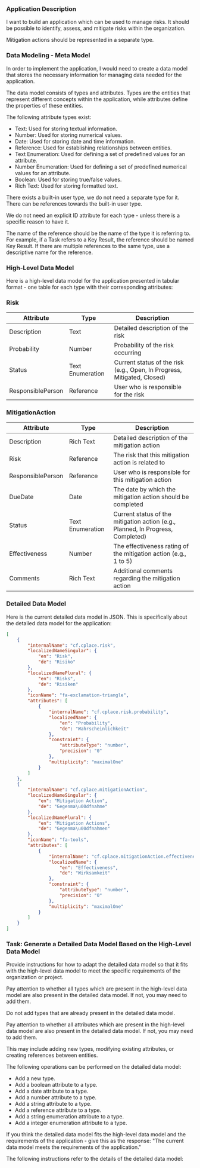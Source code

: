 ### Application Description

I want to build an application which can be used to manage risks. It should be possible to identify, assess, and mitigate risks within the organization.

Mitigation actions should be represented in a separate type.


### Data Modeling - Meta Model

In order to implement the application, I would need to create a data model that stores the necessary information for managing data needed for the application.

The data model consists of types and attributes. Types are the entities that represent different concepts within the application, while attributes define the properties of these entities.

The following attribute types exist:

* Text: Used for storing textual information.
* Number: Used for storing numerical values.
* Date: Used for storing date and time information.
* Reference: Used for establishing relationships between entities.
* Text Enumeration: Used for defining a set of predefined values for an attribute.
* Number Enumeration: Used for defining a set of predefined numerical values for an attribute.
* Boolean: Used for storing true/false values.
* Rich Text: Used for storing formatted text.

There exists a built-in user type, we do not need a separate type for it. There can be references towards the built-in user type.

We do not need an explicit ID attribute for each type - unless there is a specific reason to have it.

The name of the reference should be the name of the type it is referring to. For example, if a Task refers to a Key Result, the reference should be named Key Result. If there are multiple references to the same type, use a descriptive name for the reference.


### High-Level Data Model

Here is a high-level data model for the application presented in tabular format - one table for each type with their corresponding attributes:


### Risk
| Attribute    | Type                  | Description                      |
|--------------|-----------------------|----------------------------------|
| Description | Text | Detailed description of the risk | 
| Probability | Number | Probability of the risk occurring | 
| Status | Text Enumeration | Current status of the risk (e.g., Open, In Progress, Mitigated, Closed) | 
| ResponsiblePerson | Reference | User who is responsible for the risk | 

### MitigationAction
| Attribute    | Type                  | Description                      |
|--------------|-----------------------|----------------------------------|
| Description | Rich Text | Detailed description of the mitigation action | 
| Risk | Reference | The risk that this mitigation action is related to | 
| ResponsiblePerson | Reference | User who is responsible for this mitigation action | 
| DueDate | Date | The date by which the mitigation action should be completed | 
| Status | Text Enumeration | Current status of the mitigation action (e.g., Planned, In Progress, Completed) | 
| Effectiveness | Number | The effectiveness rating of the mitigation action (e.g., 1 to 5) | 
| Comments | Rich Text | Additional comments regarding the mitigation action | 


### Detailed Data Model

Here is the current detailed data model in JSON. This is specifically about the detailed data model for the application:

```json
[
    {
        "internalName": "cf.cplace.risk",
        "localizedNameSingular": {
            "en": "Risk",
            "de": "Risiko"
        },
        "localizedNamePlural": {
            "en": "Risks",
            "de": "Risiken"
        },
        "iconName": "fa-exclamation-triangle",
        "attributes": [
            {
                "internalName": "cf.cplace.risk.probability",
                "localizedName": {
                    "en": "Probability",
                    "de": "Wahrscheinlichkeit"
                },
                "constraint": {
                    "attributeType": "number",
                    "precision": "0"
                },
                "multiplicity": "maximalOne"
            }
        ]
    },
    {
        "internalName": "cf.cplace.mitigationAction",
        "localizedNameSingular": {
            "en": "Mitigation Action",
            "de": "Gegenma\u00dfnahme"
        },
        "localizedNamePlural": {
            "en": "Mitigation Actions",
            "de": "Gegenma\u00dfnahmen"
        },
        "iconName": "fa-tools",
        "attributes": [
            {
                "internalName": "cf.cplace.mitigationAction.effectiveness",
                "localizedName": {
                    "en": "Effectiveness",
                    "de": "Wirksamkeit"
                },
                "constraint": {
                    "attributeType": "number",
                    "precision": "0"
                },
                "multiplicity": "maximalOne"
            }
        ]
    }
]
```

### Task: Generate a Detailed Data Model Based on the High-Level Data Model

Provide instructions for how to adapt the detailed data model so that it fits with the high-level data model to meet the specific requirements of the organization or project.

Pay attention to whether all types which are present in the high-level data model are also present in the detailed data model. If not, you may need to add them.

Do not add types that are already present in the detailed data model.

Pay attention to whether all attributes which are present in the high-level data model are also present in the detailed data model. If not, you may need to add them.

This may include adding new types, modifying existing attributes, or creating references between entities.

The following operations can be performed on the detailed data model:

* Add a new type.
* Add a boolean attribute to a type.
* Add a date attribute to a type.
* Add a number attribute to a type.
* Add a string attribute to a type.
* Add a reference attribute to a type.
* Add a string enumeration attribute to a type.
* Add a integer enumeration attribute to a type.

If you think the detailed data model fits the high-level data model and the requirements of the application - give this as the response: "The current data model meets the requirements of the application."

The following instructions refer to the details of the detailed data model:


